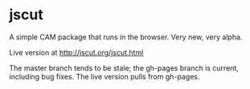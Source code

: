 jscut
=====

A simple CAM package that runs in the browser. Very new, very alpha.

Live version at http://jscut.org/jscut.html

The master branch tends to be stale; the gh-pages branch is current, including bug fixes. The live version pulls from gh-pages.
